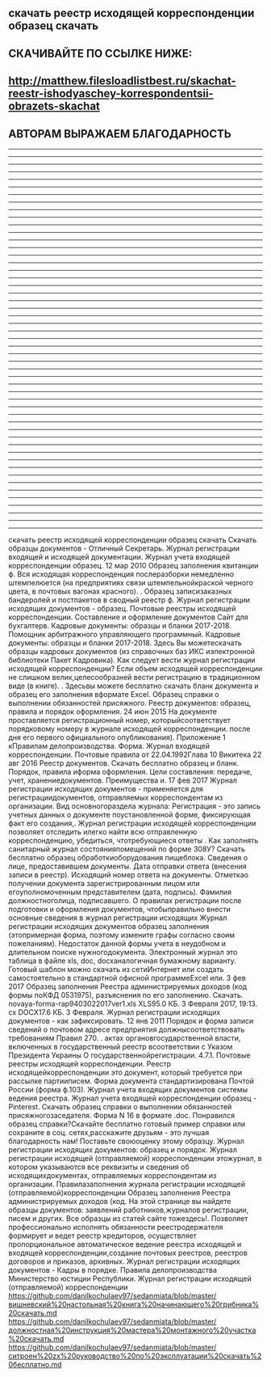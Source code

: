 скачать реестр исходящей корреспонденции образец скачать
--------------------------------------------------
СКАЧИВАЙТЕ ПО ССЫЛКЕ НИЖЕ:
--------------------------------------------------
http://matthew.filesloadlistbest.ru/skachat-reestr-ishodyaschey-korrespondentsii-obrazets-skachat
--------------------------------------------------
АВТОРАМ ВЫРАЖАЕМ БЛАГОДАРНОСТЬ
--------------------------------------------------
--------------------------------------------------
--------------------------------------------------
--------------------------------------------------
--------------------------------------------------
--------------------------------------------------
--------------------------------------------------
--------------------------------------------------
--------------------------------------------------
--------------------------------------------------
--------------------------------------------------
--------------------------------------------------
--------------------------------------------------
--------------------------------------------------
--------------------------------------------------
--------------------------------------------------
--------------------------------------------------
--------------------------------------------------
--------------------------------------------------
--------------------------------------------------
--------------------------------------------------
--------------------------------------------------
--------------------------------------------------
--------------------------------------------------
--------------------------------------------------
--------------------------------------------------
--------------------------------------------------
--------------------------------------------------
--------------------------------------------------
--------------------------------------------------
--------------------------------------------------
--------------------------------------------------
--------------------------------------------------
--------------------------------------------------
--------------------------------------------------
--------------------------------------------------
--------------------------------------------------
--------------------------------------------------
--------------------------------------------------
--------------------------------------------------
--------------------------------------------------
--------------------------------------------------
--------------------------------------------------
--------------------------------------------------
--------------------------------------------------
--------------------------------------------------
--------------------------------------------------
--------------------------------------------------
--------------------------------------------------
--------------------------------------------------
--------------------------------------------------
--------------------------------------------------
скачать реестр исходящей корреспонденции образец скачать Скачать образцы документов - Отличный Секретарь. Журнал регистрации входящей и исходящей документации. Журнал учета входящей корреспонденции образец. 12 мар 2010  Образец заполнения квитанции ф.  Вся исходящая корреспонденция послеразборки немедленно штемпелюется (на предприятиях связи штемпельнойкраской черного цвета, в почтовых вагонах  красного). . Образец записизаказных бандеролей и постпакетов в сводный реестр ф. Журнал регистрации исходящих документов - образец. Почтовые реестры исходящей корреспонденции. Составление и оформление документов  Сайт для бухгалтерв. Кадровые документы: образцы и бланки 2017-2018. Помощник арбитражного управляющего  программный. Кадровые документы: образцы и бланки 2017-2018. Здесь Вы можетескачать образцы кадровых документов (из справочных баз ИКС иэлектронной библиотеки Пакет Кадровика). Как следует вести журнал регистрации исходящей корреспонденции? Если объем исходящей корреспонденции не слишком велик,целесообразней вести регистрацию в традиционном виде (в книге). . Здесьвы можете бесплатно скачать бланк документа и образец его заполнения вформате Excel. Образец справки о выполнении обязанностей присяжного. Реестр документов: образец, правила и порядок оформления. 24 июн 2015  На документе проставляется регистрационный номер, которыйсоответствует порядковому номеру в журнале исходящей корреспонденции. после дня его первого официального опубликования). Приложение 1 кПравилам делопроизводства. Форма. Журнал входящей корреспонденции. Почтовые правила от 22.04.1992Глава 10  Викитека
22 авг 2016  Реестр документов. Скачать бесплатно образец и бланк. Порядок, правила иформа оформления. Цели составления: передаче, учет, хранениедокументов. Преимущества и. 17 фев 2017  Журнал регистрации исходящих документов - применяется для регистрациидокументов, отправляемых корреспондентам из организации. Вид основногораздела журнала: Регистрация - это запись учетных данных о документе поустановленной форме, фиксирующая факт его создания,. Журнал регистрации исходящей корреспонденции позволяет отследить илегко найти всю отправленную корреспонденцию, убедиться, чтотребующиеся ответы . Как заполнять санитарный журнал состоянияпомещений по форме 308У? Скачать бесплатно образец обработкиоборудования пищеблока. Сведения о лице, предоставившем документы. Дата отправки ответа (внесения записи в реестр). Исходящий номер ответа на документы. Отметкао получении документа зарегистрированным лицом или егоуполномоченным представителем (дата, подпись). Фамилия должностноголица, подписавшего. О правилах регистрации после подготовки и оформления документов, чтобыправильно внести основные сведения в журнал регистрации исходящих Журнал регистрации исходящих документов  образец заполнения (этопримерная форма, поэтому измените графы согласно своим пожеланиям). Недостаток данной формы учета в неудобном и длительном поиске нужногодокумента. Электронный журнал это таблица в файле xls, doc, docxаналогичная бумажному варианту. Готовый шаблон можно скачать из сетиИнтернет или создать самостоятельно в стандартной офисной программеExcel или. 3 фев 2017  Образец заполнения Реестра администрируемых доходов (код формы поКФД 0531975), разъяснения по его заполнению. Скачать. novaya-forma-rap9403022017ver1.xls XLS95.0 КБ. 3 Февраля 2017, 19:13. cx DOCX17.6 КБ. 3 Февраля. Журнал регистрации исходящих документов - как зафиксировать. 12 янв 2011  Порядок и форма записи сведений о почтовом адресе предприятия должнысоответствовать требованиям Правил  270. . актах органовгосударственной власти, включенных в государственный реестр всоответствии с Указом Президента Украины О государственнойрегистрации. 4.7.1. Почтовые реестры исходящей корреспонденции. Реестр исходящейкорреспонденции  это документ, который требуется при рассылке партииписем. Форма документа стандартизирована Почтой России (форма ф.103). Журнал учета входящих документов системы ведения реестра. Журнал учета входящей корреспонденции образец - Pinterest. Скачать образец справки о выполнении обязанностей присяжногозаседателя. Форма N 16 в формате .doc. Понравился образец справки?Скачайте бесплатно готовый пример справки или сохраните в соц. сетях,расскажите друзьям - это лучшая благодарность нам! Поставьте своюоценку этому образцу. Журнал регистрации исходящих документов: образец и порядок. Журнал регистрации исходящей (отправляемой) корреспонденции  этожурнал, в котором указываются все реквизиты и сведения об исходящихдокументах, отправляемых корреспондентам из организации. Правилазаполнения журнала регистрации исходящей (отправляемой)корреспонденции
Образец заполнения Реестра администрируемых доходов (код. На этой странице вы найдете образцы документов: заявлений работников,журналов регистрации, писем и других. Все образцы из статей сайте тожездесь!. Позволяет профессионально исполнять обязанности реестродержателя формирует и ведет реестр кредиторов, осуществляет пропорциональное автоматическое ведение реестра исходящей и входящей корреспонденции,создание почтовых реестров, реестров договоров и приказов, архивных. Журнал регистрации исходящих документов - Кадры в порядке. Правила делопроизводства  Министерство юстиции Республики. Журнал регистрации исходящей (отправляемой) корреспонденции
https://github.com/danilkochulaev97/sedanmiata/blob/master/вишневский%20настольная%20книга%20начинающего%20грибника%20скачать.md
https://github.com/danilkochulaev97/sedanmiata/blob/master/должностная%20инструкция%20мастера%20монтажного%20участка%20скачать.md
https://github.com/danilkochulaev97/sedanmiata/blob/master/ситроен%20zx%20руководство%20по%20эксплуатации%20скачать%20бесплатно.md